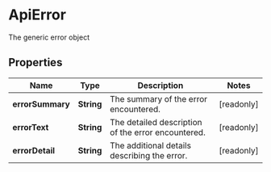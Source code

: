 

# ApiError

The generic error object

## Properties

| Name | Type | Description | Notes |
|------------ | ------------- | ------------- | -------------|
|**errorSummary** | **String** | The summary of the error encountered. |  [readonly] |
|**errorText** | **String** | The detailed description of the error encountered. |  [readonly] |
|**errorDetail** | **String** | The additional details describing the error. |  [readonly] |



